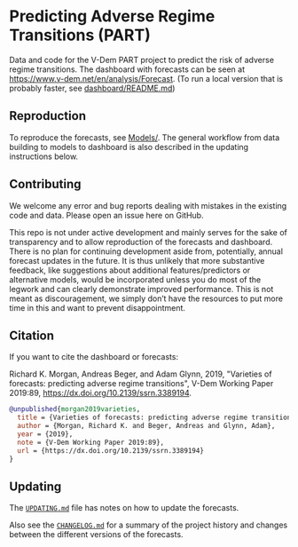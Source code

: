 Predicting Adverse Regime Transitions (PART)
============================================

Data and code for the V-Dem PART project to predict the risk of adverse regime transitions. The dashboard with forecasts can be seen at https://www.v-dem.net/en/analysis/Forecast. (To run a local version that is probably faster, see [dashboard/README.md](dashboard/README.md))

Reproduction
------------

To reproduce the forecasts, see [Models/](Models/). The general workflow from data building to models to dashboard is also described in the updating instructions below.

Contributing
------------

We welcome any error and bug reports dealing with mistakes in the existing code and data. Please open an issue here on GitHub.

This repo is not under active development and mainly serves for the sake of transparency and to allow reproduction of the forecasts and dashboard. There is no plan for continuing development aside from, potentially, annual forecast updates in the future. It is thus unlikely that more substantive feedback, like suggestions about additional features/predictors or alternative models, would be incorporated unless you do most of the legwork and can clearly demonstrate improved performance. This is not meant as discouragement, we simply don’t have the resources to put more time in this and want to prevent disappointment.

Citation
--------

If you want to cite the dashboard or forecasts:

Richard K. Morgan, Andreas Beger, and Adam Glynn, 2019, "Varieties of forecasts: predicting adverse regime transitions", V-Dem Working Paper 2019:89, https://dx.doi.org/10.2139/ssrn.3389194. 

``` bibtex
@unpublished{morgan2019varieties,
  title = {Varieties of forecasts: predicting adverse regime transitions},
  author = {Morgan, Richard K. and Beger, Andreas and Glynn, Adam},
  year = {2019},
  note = {V-Dem Working Paper 2019:89},
  url = {https://dx.doi.org/10.2139/ssrn.3389194}
}
```

Updating
--------

The [`UPDATING.md`](UPDATING.md) file has notes on how to update the forecasts.

Also see the [`CHANGELOG.md`](CHANGELOG.md) for a summary of the project history and changes between the different versions of the forecasts. 



